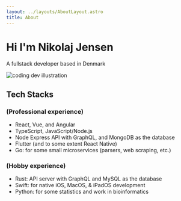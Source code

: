 ```yaml
---
layout: ../layouts/AboutLayout.astro
title: About
---
```


# Hi I'm Nikolaj Jensen

A fullstack developer based in Denmark

<div>
  <img src="/assets/dev.svg" class="sm:w-1/2 mx-auto" alt="coding dev illustration">
</div>

## Tech Stacks

### (Professional experience)

- React, Vue, and Angular
- TypeScript, JavaScript/Node.js
- Node Express API with GraphQL, and MongoDB as the database
- Flutter (and to some extent React Native)
- Go: for some small microservices (parsers, web scraping, etc.)

### (Hobby experience)

- Rust: API server with GraphQL and MySQL as the database
- Swift: for native iOS, MacOS, & iPadOS development
- Python: for some statistics and work in bioinformatics
